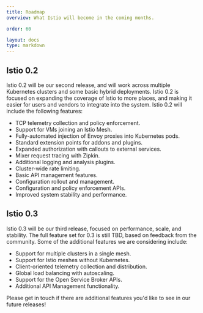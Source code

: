 ```yaml
---
title: Roadmap
overview: What Istio will become in the coming months.

order: 60

layout: docs
type: markdown
---
```


## Istio 0.2

Istio 0.2 will be our second release, and will work across multiple Kubernetes clusters and some basic hybrid deployments. Istio 0.2 is focused on expanding the coverage of Istio to more places, and making it easier for users and vendors to integrate into the system. Istio 0.2 will include the following features:
- TCP telemetry collection and policy enforcement.
- Support for VMs joining an Istio Mesh.
- Fully-automated injection of Envoy proxies into Kubernetes pods.
- Standard extension points for addons and plugins.
- Expanded authorization with callouts to external services.
- Mixer request tracing with Zipkin.
- Additional logging and analysis plugins.
- Cluster-wide rate limiting.
- Basic API management features.
- Configuration rollout and management.
- Configuration and policy enforcement APIs.
- Improved system stability and performance.

## Istio 0.3

Istio 0.3 will be our third release, focused on performance, scale, and stability. The full feature set for 0.3 is still TBD, based on feedback from the community. Some of the additional features we are considering include:
- Support for multiple clusters in a single mesh.
- Support for Istio meshes without Kubernetes.
- Client-oriented telemetry collection and distribution.
- Global load balancing with autoscaling.
- Support for the Open Service Broker APIs.
- Additional API Management functionality.

Please get in touch if there are additional features you'd like to see in our future releases!
